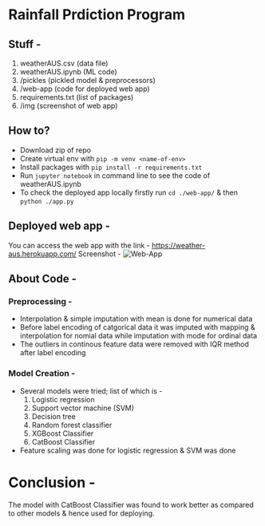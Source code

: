 # Rainfall Prdiction Program

## Stuff - 
1. weatherAUS.csv (data file)
2. weatherAUS.ipynb (ML code)
3. /pickles (pickled model & preprocessors)
4. /web-app (code for deployed web app)
5. requirements.txt (list of packages)
6. /img (screenshot of web app)

## How to?
* Download zip of repo
* Create virtual env with ```pip -m venv <name-of-env>```
* Install packages with ```pip install -r requirements.txt```
* Run ```jupyter notebook``` in command line to see the code of weatherAUS.ipynb
* To check the deployed app locally firstly run ```cd ./web-app/``` & then ```python ./app.py```

## Deployed web app -
You can access the web app with the link - https://weather-aus.herokuapp.com/
Screenshot - 
![Web-App](https://github.com/sprsd/weatherAUS/blob/main/img/screenshot.PNG)

## About Code - 
### Preprocessing - 
* Interpolation & simple imputation with mean is done for numerical data
* Before label encoding of catgorical data it was imputed with mapping & interpolation for nomial data while imputation with mode for ordinal data
* The outliers in continous feature data were removed with IQR method after label encoding
### Model Creation - 
* Several models were tried; list of which is -
  1. Logistic regression
  2. Support vector machine (SVM)
  3. Decision tree
  4. Random forest classifier
  5. XGBoost Classifier
  6. CatBoost Classifier
* Feature scaling was done for logistic regression & SVM was done

# Conclusion - 
The model with CatBoost Classifier was found to work better as compared to other models & hence used for deploying.
  

